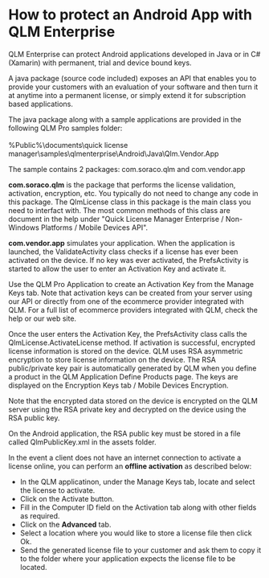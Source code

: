 # How to protect an Android App with QLM Enterprise

QLM Enterprise can protect Android applications developed in Java or in C# (Xamarin) with permanent, trial and device bound keys.

A java package (source code included) exposes an API that enables you to provide your customers with an evaluation of your software and then turn it at anytime into a permanent license, or simply extend it for subscription based applications.

The java package along with a sample applications are provided in the following QLM Pro samples folder:\
\
%Public%\documents\quick license manager\samples\qlmenterprise\Android\Java\Qlm.Vendor.App

The sample contains 2 packages: com.soraco.qlm and com.vendor.app

**com.soraco.qlm** is the package that performs the license validation, activation, encryption, etc. You typically do not need to change any code in this package. The QlmLicense class in this package is the main class you need to interfact with. The most common methods of this class are document in the help under "Quick License Manager Enterprise / Non-Windows Platforms / Mobile Devices API".

**com.vendor.app** simulates your application. When the application is launched, the ValidateActivity class checks if a license has ever been activated on the device. If no key was ever activated, the PrefsActivity is started to allow the user to enter an Activation Key and activate it.

Use the QLM Pro Application to create an Activation Key from the Manage Keys tab. Note that activation keys can be created from your server using our API or directly from one of the ecommerce provider integrated with QLM. For a full list of ecommerce providers integrated with QLM, check the help or our web site.

Once the user enters the Activation Key, the PrefsActivity class calls the QlmLicense.ActivateLicense method. If activation is successful, encrypted license information is stored on the device. QLM uses RSA asymmetric encryption to store license information on the device. The RSA public/private key pair is automatically generated by QLM when you define a product in the QLM Application Define Products page. The keys are displayed on the Encryption Keys tab / Mobile Devices Encryption.

Note that the encrypted data stored on the device is encrypted on the QLM server using the RSA private key and decrypted on the device using the RSA public key.

On the Android application, the RSA public key must be stored in a file called QlmPublicKey.xml in the assets folder.

In the event a client does not have an internet connection to activate a license online, you can perform an **offline activation** as described below:

* In the QLM applicatinon, under the Manage Keys tab, locate and select the license to activate.
* Click on the Activate button.
* Fill in the Computer ID field on the Activation tab along with other fields as required.
* Click on the **Advanced** tab.
* Select a location where you would like to store a license file then click Ok.
* Send the generated license file to your customer and ask them to copy it to the folder where your application expects the license file to be located.
